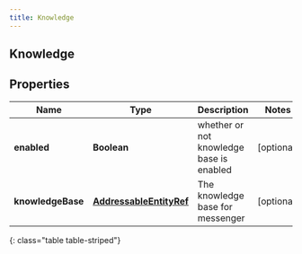 ```yaml
---
title: Knowledge
---
```


## Knowledge

## Properties

| Name              | Type                                                                     | Description                              | Notes      |
| ----------------- | ------------------------------------------------------------------------ | ---------------------------------------- | ---------- |
| **enabled**       | <!----><!---->**Boolean**<!---->                                         | whether or not knowledge base is enabled | [optional] |
| **knowledgeBase** | <!----><!---->[**AddressableEntityRef**](AddressableEntityRef.md)<!----> | The knowledge base for messenger         | [optional] |

{: class="table table-striped"}
